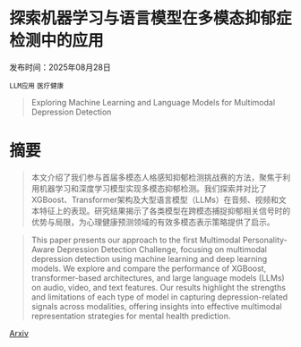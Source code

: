 # 探索机器学习与语言模型在多模态抑郁症检测中的应用

发布时间：2025年08月28日

`LLM应用` `医疗健康`

> Exploring Machine Learning and Language Models for Multimodal Depression Detection

# 摘要

> 本文介绍了我们参与首届多模态人格感知抑郁检测挑战赛的方法，聚焦于利用机器学习和深度学习模型实现多模态抑郁检测。我们探索并对比了XGBoost、Transformer架构及大型语言模型（LLMs）在音频、视频和文本特征上的表现。研究结果揭示了各类模型在跨模态捕捉抑郁相关信号时的优势与局限，为心理健康预测领域的有效多模态表示策略提供了启示。

> This paper presents our approach to the first Multimodal Personality-Aware Depression Detection Challenge, focusing on multimodal depression detection using machine learning and deep learning models. We explore and compare the performance of XGBoost, transformer-based architectures, and large language models (LLMs) on audio, video, and text features. Our results highlight the strengths and limitations of each type of model in capturing depression-related signals across modalities, offering insights into effective multimodal representation strategies for mental health prediction.

[Arxiv](https://arxiv.org/abs/2508.20805)